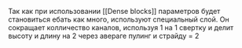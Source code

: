 Так как при использовании [[Dense blocks]] параметров будет становиться ебать как много, используют специальный слой. Он сокращает колличество каналов, используя 1 на 1 свертку и делит высоту и длину на 2 через авераге пулинг и страйду = 2